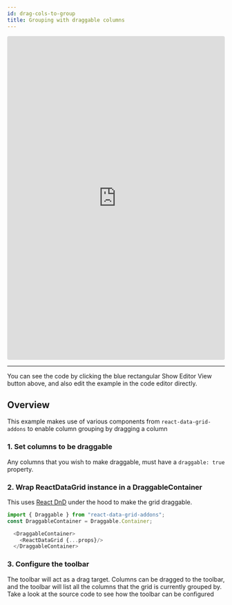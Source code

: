 ```yaml
---
id: drag-cols-to-group
title: Grouping with draggable columns
---
```

<iframe src="https://codesandbox.io/embed/w741nqnxv7?autoresize=1&hidenavigation=1&view=preview" style="width:100%; height:750px; border:0; border-radius: 4px; " sandbox="allow-modals allow-forms allow-popups allow-scripts allow-same-origin"></iframe>

----
You can see the code by clicking the blue rectangular Show Editor View button above, and also edit the example in the code editor directly.

Overview
-----

This example makes use of various components from `react-data-grid-addons` to enable column grouping by dragging a column

### 1. Set columns to be draggable
Any columns that you wish to make draggable, must have a `draggable: true` property.

### 2. Wrap ReactDataGrid instance in a DraggableContainer
This uses [React DnD](https://github.com/react-dnd/react-dnd) under the hood to make the grid draggable.

```javascript
import { Draggable } from "react-data-grid-addons";
const DraggableContainer = Draggable.Container;

  <DraggableContainer>
    <ReactDataGrid {...props}/>
  </DraggableContainer>
```

### 3. Configure the toolbar
The toolbar will act as a drag target. Columns can be dragged to the toolbar, and the toolbar will list all the columns that the grid is currently grouped by. Take a look at the source code to see how the toolbar can be configured


